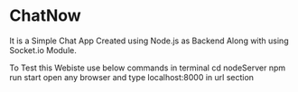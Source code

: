 # ChatNow
It is a Simple Chat App Created using Node.js as Backend Along with using Socket.io Module.

To Test this Webiste use below commands in terminal 
cd nodeServer
npm run start
open any browser and type localhost:8000 in url section
